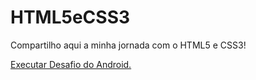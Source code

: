 # HTML5eCSS3
Compartilho aqui a minha jornada com o HTML5 e CSS3!

<a href="https://millena-marques.github.io/HTML5eCSS3/Desafios/Des_Mod.%20II/Des.%20010/android.html">Executar Desafio do Android.</a>
